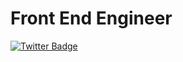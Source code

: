 # Front End Engineer

[![Twitter Badge](https://img.shields.io/badge/-Twitter-55acee?style=flat-square&labelColor=55acee&logo=twitter&logoColor=white&link=https://twitter.com/sophiacodes/)](https://twitter.com/sophiacodes/)

<!--
**sophiacodes/sophiacodes** is a ✨ _special_ ✨ repository because its `README.md` (this file) appears on your GitHub profile.

Here are some ideas to get you started:

- 🔭 I’m currently working on ...
- 🌱 I’m currently learning ...
- 👯 I’m looking to collaborate on ...
- 🤔 I’m looking for help with ...
- 💬 Ask me about ...
- 📫 How to reach me: ...
- 😄 Pronouns: ...
- ⚡ Fun fact: ...
-->
